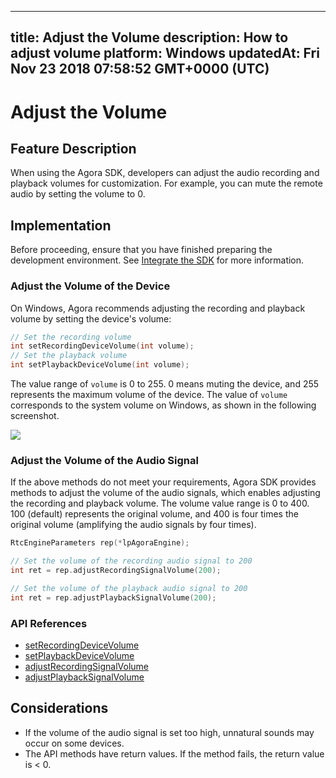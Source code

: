 
---
title: Adjust the Volume
description: How to adjust volume
platform: Windows
updatedAt: Fri Nov 23 2018 07:58:52 GMT+0000 (UTC)
---
# Adjust the Volume
## Feature Description

When using the Agora SDK, developers can adjust the audio recording and playback volumes for customization. For example, you can mute the remote audio by setting the volume to 0.

## Implementation
Before proceeding, ensure that you have finished preparing the development environment. See [Integrate the SDK](../../en/Voice/windows_video.md) for more information.

### Adjust the Volume of the Device

On Windows, Agora recommends adjusting the recording and playback volume by setting the device's volume:

```c++
// Set the recording volume
int setRecordingDeviceVolume(int volume);
// Set the playback volume
int setPlaybackDeviceVolume(int volume);
```

The value range of `volume` is 0 to 255. 0 means muting the device, and 255 represents the maximum volume of the device.
The value of `volume` corresponds to the system volume on Windows, as shown in the following screenshot.

![](https://web-cdn.agora.io/docs-files/1542792457096)

### Adjust the Volume of the Audio Signal 

If the above methods do not meet your requirements, Agora SDK provides methods to adjust the volume of the audio signals, which enables adjusting the recording and playback volume.
The volume value range is 0 to 400. 100 (default) represents the original volume, and 400 is four times the original volume (amplifying the audio signals by four times).

```c++
RtcEngineParameters rep(*lpAgoraEngine);

// Set the volume of the recording audio signal to 200
int ret = rep.adjustRecordingSignalVolume(200);

// Set the volume of the playback audio signal to 200
int ret = rep.adjustPlaybackSignalVolume(200);
```

### API References

- [setRecordingDeviceVolume](https://docs.agora.io/en/Voice/API%20Reference/cpp/classagora_1_1rtc_1_1_i_audio_device_manager.html#ac24424e86ded2727a532df739ebf8086)
- [setPlaybackDeviceVolume](https://docs.agora.io/en/Voice/API%20Reference/cpp/classagora_1_1rtc_1_1_i_audio_device_manager.html#ac14a1238e83303abed2f36e02fcc9366)
- [adjustRecordingSignalVolume](https://docs.agora.io/en/Voice/API%20Reference/cpp/classagora_1_1rtc_1_1_rtc_engine_parameters.html#aa9e9b5ae052022fe2e81232b9e6e7290)
- [adjustPlaybackSignalVolume](https://docs.agora.io/en/Voice/API%20Reference/cpp/classagora_1_1rtc_1_1_rtc_engine_parameters.html#a8bed09e12b8e2d9934aafad50b77d364)

## Considerations

- If the volume of the audio signal is set too high, unnatural sounds may occur on some devices.
- The API methods have return values. If the method fails, the return value is < 0.

